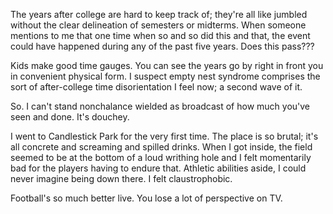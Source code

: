 The years after college are hard to keep track of; they're all like jumbled without the clear delineation of semesters or midterms. When someone mentions to me that one time when so and so did this and that, the event could have happened during any of the past five years. Does this pass???

Kids make good time gauges. You can see the years go by right in front you in convenient physical form. I suspect empty nest syndrome comprises the sort of after-college time disorientation I feel now; a second wave of it.

So. I can't stand nonchalance wielded as broadcast of how much you've seen and done. It's douchey.

I went to Candlestick Park for the very first time. The place is so brutal; it's all concrete and screaming and spilled drinks. When I got inside, the field seemed to be at the bottom of a loud writhing hole and I felt momentarily bad for the players having to endure that. Athletic abilities aside, I could never imagine being down there. I felt claustrophobic.

Football's so much better live. You lose a lot of perspective on TV.
